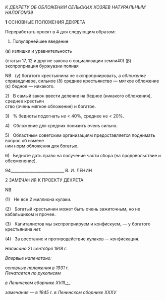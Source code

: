 _К ДЕКРЕТУ ОБ ОБЛОЖЕНИИ СЕЛЬСКИХ ХОЗЯЕВ_ _НАТУРАЛЬНЫМ НАЛОГОМ39_

**1** ОСНОВНЫЕ ПОЛОЖЕНИЯ ДЕКРЕТА

Переработать проект в 4 дня следующим образом:

1) Популярнейшее введение

(а) излишки и уравнительность

(статьи 17, 12 и другие закона о социализации земли40) (β) экспроприация буржуазии полная

ΝΒ   (γ) богатого крестьянина не экспроприировать, а _обложение_ справедливое, сильное (δ) среднее крестьянство — мягкое обложение (ε) бедное — никакого.

2)   В самый закон ввести деление на бедное (никакого обложения), среднее крестьян­  
ство (очень мягкое обложение) и богатое.

3)   % бедноты подогнать не < 40%, среднее не < 20%.

4)   Обложение для средних понизить _очень_ сильно.

5)   Областным советским организациям предоставляется поднимать вопрос об измене­  
нии норм обложения для богатых.

6)   Бедноте дать право на получение части сбора (на продовольствие и обсеменение).

  

94___________________________ В. И. ЛЕНИН

2 ЗАМЕЧАНИЯ К ПРОЕКТУ ДЕКРЕТА

NB

(1)   Не все 2 миллиона кулаки.

(2)   Богатый крестьянин может быть очень зажиточным, но не кабалыциком и прочее.

(3)   Капиталистов мы экспроприируем и конфискуем, — у богатого крестьянина _нет._

(4)   За восстание и противодействие кулаков — конфискация.

_Написано 21 сентября 1918 г._

_Впервые напечатано:_

_основные положения в 1931 г.                                                            Печатается по рукописям_

_в Ленинском сборнике_ _XVIII__;_

_замечания_ — _в 1945 г. в Ленинском сборнике_ _XXXV_